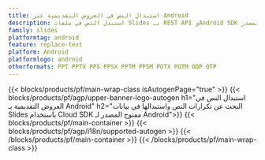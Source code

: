 ```yaml
---
title: استبدال النص في العروض التقديمية عبر Android
description: استبدل النص في ملفات Slides بـ REST API وAndroid SDK مفتوح المصدر
family: slides
platformtag: android
feature: replace-text
platform: Android
platformlogo: android
otherformats: PPT PPTX PPS PPSX PPTM PPSM POTX POTM ODP OTP
---
```


{{< blocks/products/pf/main-wrap-class isAutogenPage="true" >}}
{{< blocks/products/pf/agp/upper-banner-logo-autogen h1="استبدال النص في العروض التقديمية بـ Android" h2="البحث عن تكرارات النص واستبدالها في بيانات Slides باستخدام Cloud SDK مفتوح المصدر لـ Android">}}
{{< blocks/products/pf/main-container >}}
{{< blocks/products/pf/agp/i18n/supported-autogen >}}
{{< /blocks/products/pf/main-container >}}
{{< /blocks/products/pf/main-wrap-class >}}
